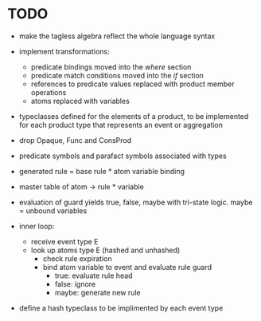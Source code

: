 # TODO

- make the tagless algebra reflect the whole language syntax

- implement transformations:

    - predicate bindings moved into the _where_ section 
    - predicate match conditions moved into the _if_ section
    - references to predicate values replaced with product member operations
    - atoms replaced with variables 

- typeclasses defined for the elements of a product, to be implemented for each product type that represents an event or aggregation
- drop Opaque, Func and ConsProd

- predicate symbols and parafact symbols associated with types

- generated rule = base rule * atom variable binding

- master table of atom -> rule * variable

- evaluation of guard yields true, false, maybe with tri-state logic.  maybe = unbound variables

- inner loop:

    - receive event type E
    - look up atoms type E (hashed and unhashed)
       - check rule expiration
       - bind atom variable to event and evaluate rule guard
          - true: evaluate rule head
          - false: ignore
          - maybe: generate new rule

- define a hash typeclass to be implimented by each event type

